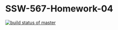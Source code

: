 # SSW-567-Homework-04
[![build status of master](https://travis-ci.org/Ibrahim-Alqarni/SSW-567-Homework-04.svg?branch=master)](https://travis-ci.org/Ibrahim-Alqarni/SSW-567-Homework-04)

